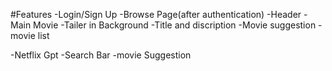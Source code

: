#Features
-Login/Sign Up
-Browse Page(after authentication)
    -Header
    -Main Movie
        -Tailer in Background
        -Title and discription
        -Movie suggestion
            -movie list


-Netflix Gpt
    -Search Bar
    -movie Suggestion